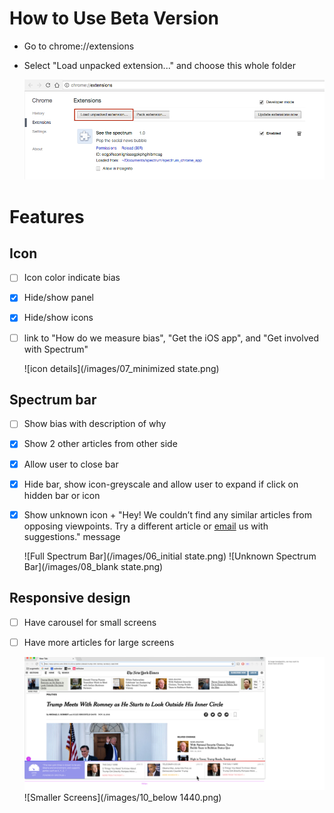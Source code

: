 # How to Use Beta Version
- Go to chrome://extensions
- Select "Load unpacked extension..." and choose this whole folder

  ![help screenshot](/images/install_screenshot.png)

# Features
## Icon
- [ ] Icon color indicate bias
- [x] Hide/show panel
- [x] Hide/show icons
- [ ] link to "How do we measure bias", "Get the iOS app", and "Get involved with Spectrum"

  ![icon details](/images/07_minimized state.png)

## Spectrum bar
- [ ] Show bias with description of why
- [x] Show 2 other articles from other side
- [x] Allow user to close bar
- [x] Hide bar, show icon-greyscale and allow user to expand if click on hidden bar or icon
- [x] Show unknown icon + "Hey! We couldn’t find any similar articles from opposing viewpoints. Try a different article or [email](mailto:spectrum_email_account) us with suggestions." message

  ![Full Spectrum Bar](/images/06_initial state.png)
  ![Unknown Spectrum Bar](/images/08_blank state.png)

## Responsive design
- [ ] Have carousel for small screens
- [ ] Have more articles for large screens

  ![Larger Screens](/images/09_1920px.png)
  ![Smaller Screens](/images/10_below 1440.png)
